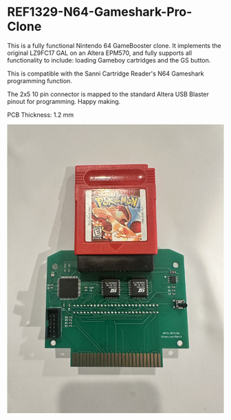# REF1329-N64-Gameshark-Pro-Clone
This is a fully functional Nintendo 64 GameBooster clone. It implements the original LZ9FC17 GAL on an Altera EPM570, and fully supports all functionality to include: loading Gameboy cartridges and the GS button.

This is compatible with the Sanni Cartridge Reader's N64 Gameshark programming function.

The 2x5 10 pin connector is mapped to the standard Altera USB Blaster pinout for programming. Happy making.

PCB Thickness: 1.2 mm

![Assembled GameBooster](https://github.com/RWeick/REF1256-N64-GameBooster-Clone/blob/main/REF1256.jpg)
